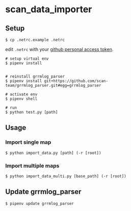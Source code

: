 # scan_data_importer

## Setup

```
$ cp .netrc.example .netrc
```

edit `.netrc` with your [github personal access token](https://docs.github.com/en/free-pro-team@latest/github/authenticating-to-github/creating-a-personal-access-token).

```
# setup virtual env
$ pipenv install


# reinstall grrmlog_parser
$ pipenv install git+https://github.com/scan-team/grrmlog_parser.git#egg=grrmlog_parser

# activate env
$ pipenv shell

# run
$ python test.py [path]
```

## Usage

### Import single map

```
$ python import_data.py [path] (-r [root])
```

### Import multiple maps

```
$ python import_data_multi.py [base_path] (-r [root])
```


## Update grrmlog_parser

```
$ pipenv update grrmlog_parser
```
